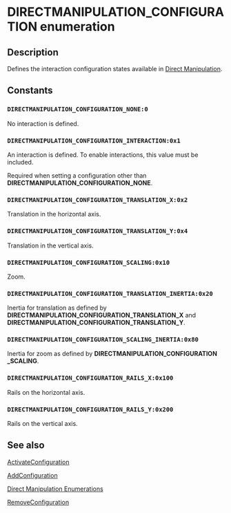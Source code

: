 # DIRECTMANIPULATION_CONFIGURATION enumeration

## Description

Defines the interaction configuration states available in [Direct Manipulation](https://learn.microsoft.com/previous-versions/windows/desktop/directmanipulation/direct-manipulation-portal).

## Constants

### `DIRECTMANIPULATION_CONFIGURATION_NONE:0`

No interaction is defined.

### `DIRECTMANIPULATION_CONFIGURATION_INTERACTION:0x1`

An interaction is defined. To enable interactions, this value must be included.

Required when setting a configuration other than **DIRECTMANIPULATION_CONFIGURATION_NONE**.

### `DIRECTMANIPULATION_CONFIGURATION_TRANSLATION_X:0x2`

Translation in the horizontal axis.

### `DIRECTMANIPULATION_CONFIGURATION_TRANSLATION_Y:0x4`

Translation in the vertical axis.

### `DIRECTMANIPULATION_CONFIGURATION_SCALING:0x10`

Zoom.

### `DIRECTMANIPULATION_CONFIGURATION_TRANSLATION_INERTIA:0x20`

Inertia for translation as defined by **DIRECTMANIPULATION_CONFIGURATION_TRANSLATION_X** and **DIRECTMANIPULATION_CONFIGURATION_TRANSLATION_Y**.

### `DIRECTMANIPULATION_CONFIGURATION_SCALING_INERTIA:0x80`

Inertia for zoom as defined by **DIRECTMANIPULATION_CONFIGURATION _SCALING**.

### `DIRECTMANIPULATION_CONFIGURATION_RAILS_X:0x100`

Rails on the horizontal axis.

### `DIRECTMANIPULATION_CONFIGURATION_RAILS_Y:0x200`

Rails on the vertical axis.

## See also

[ActivateConfiguration](https://learn.microsoft.com/previous-versions/windows/desktop/api/directmanipulation/nf-directmanipulation-idirectmanipulationviewport-activateconfiguration)

[AddConfiguration](https://learn.microsoft.com/previous-versions/windows/desktop/api/directmanipulation/nf-directmanipulation-idirectmanipulationviewport-addconfiguration)

[Direct Manipulation Enumerations](https://learn.microsoft.com/previous-versions/windows/desktop/directmanipulation/direct-manipulation-enumerations)

[RemoveConfiguration](https://learn.microsoft.com/previous-versions/windows/desktop/api/directmanipulation/nf-directmanipulation-idirectmanipulationviewport-removeconfiguration)